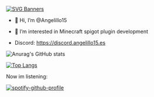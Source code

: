[![SVG Banners](https://svg-banners.vercel.app/api?type=origin&text1=Angelillo15%20Studios&text2=Java%20and%20nodejs%20developer&width=800&height=400)](https://github.com/Akshay090/svg-banners)

- 👋 Hi, I’m @Angelillo15
- 👀 I’m interested in Minecraft spigot plugin development

- Discord: https://discord.angelillo15.es

![Anurag's GitHub stats](https://github-readme-stats.vercel.app/api?username=Angelillo15&theme=nightowl&show_icons=true)

[![Top Langs](https://github-readme-stats.vercel.app/api/top-langs/?username=Angelillo15&layout=compact&theme=nightowl)](https://github.com/anuraghazra/github-readme-stats)


Now im listening:

[![spotify-github-profile](https://spotify-github-profile.vercel.app/api/view?uid=angelmg5555&cover_image=true&theme=default&bar_color=53b14f&bar_color_cover=false)](https://spotify-github-profile.vercel.app/api/view?uid=angelmg5555&redirect=true)


<!---
Angelillo15/Angelillo15 is a ✨ special ✨ repository because its `README.md` (this file) appears on your GitHub profile.
You can click the Preview link to take a look at your changes.
--->
